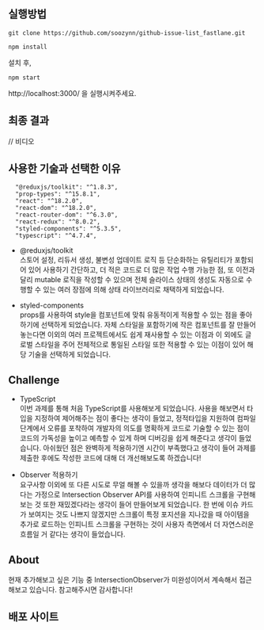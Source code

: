## 실행방법

```
git clone https://github.com/soozynn/github-issue-list_fastlane.git
```

```
npm install
```

설치 후,

```
npm start
```

http://localhost:3000/ 을 실행시켜주세요.

## 최종 결과

// 비디오

## 사용한 기술과 선택한 이유

```
  "@reduxjs/toolkit": "^1.8.3",
  "prop-types": "^15.8.1",
  "react": "^18.2.0",
  "react-dom": "^18.2.0",
  "react-router-dom": "^6.3.0",
  "react-redux": "^8.0.2",
  "styled-components": "^5.3.5",
  "typescript": "^4.7.4",
```

- @reduxjs/toolkit<br />
  스토어 설정, 리듀서 생성, 불변성 업데이트 로직 등 단순화하는 유틸리티가 포함되어 있어 사용하기 간단하고, 더 적은 코드로 더 많은 작업 수행 가능한 점, 또 이전과 달리 mutable 로직을 작성할 수 있으며 전체 슬라이스 상태의 생성도 자동으로 수행할 수 있는 여러 장점에 의해 상태 라이브러리로 채택하게 되었습니다.

- styled-components<br />
  props를 사용하여 style을 컴포넌트에 맞춰 유동적이게 적용할 수 있는 점을 좋아하기에 선택하게 되었습니다. 자체 스타일을 포함하기에 작은 컴포넌트를 잘 만들어 놓는다면 이외의 여러 프로젝트에서도 쉽게 재사용할 수 있는 이점과 이 외에도 글로벌 스타일을 주어 전체적으로 통일된 스타일 또한 적용할 수 있는 이점이 있어 해당 기술을 선택하게 되었습니다.

## Challenge

- TypeScript<br />
  이번 과제를 통해 처음 TypeScript를 사용해보게 되었습니다. 사용을 해보면서 타입을 지정하여 제어해주는 점이 좋다는 생각이 들었고, 정적타입을 지원하여 컴파일단계에서 오류를 포착하여 개발자의 의도를 명확하게 코드로 기술할 수 있는 점이 코드의 가독성을 높이고 예측할 수 있게 하며 디버깅을 쉽게 해준다고 생각이 들었습니다. 아쉬웠던 점은 완벽하게 적용하기엔 시간이 부족했다고 생각이 들어 과제를 제출한 후에도 작성한 코드에 대해 더 개선해보도록 하겠습니다!

- Observer 적용하기<br />
  요구사항 이외에 또 다른 시도로 무얼 해볼 수 있을까 생각을 해보다 데이터가 더 많다는 가정으로 Intersection Observer API를 사용하여 인피니트 스크롤을 구현해보는 것 또한 재밌겠다라는 생각이 들어 만들어보게 되었습니다. 한 번에 이슈 카드가 보여지는 것도 나쁘지 않겠지만 스크롤이 특정 포지션을 지나갔을 때 아이템을 추가로 로드하는 인피니트 스크롤을 구현하는 것이 사용자 측면에서 더 자연스러운 흐름일 거 같다는 생각이 들었습니다.

## About

현재 추가해보고 싶은 기능 중 IntersectionObserver가 미완성이어서 계속해서 접근해보고 있습니다. 참고해주시면 감사합니다!

## 배포 사이트
